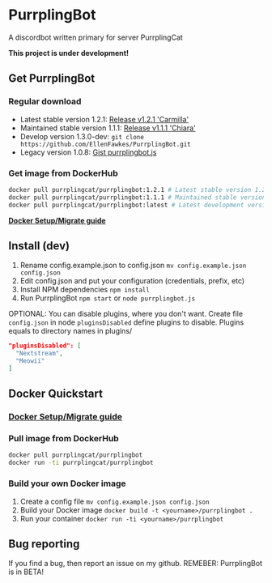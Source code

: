 # PurrplingBot
A discordbot written primary for server PurrplingCat

**This project is under development!**

## Get PurrplingBot

### Regular download

* Latest stable version 1.2.1: [Release v1.2.1 'Carmilla'](https://github.com/EllenFawkes/PurrplingBot/releases/tag/1.2.1)
* Maintained stable version 1.1.1: [Release v1.1.1 'Chiara'](https://github.com/EllenFawkes/PurrplingBot/releases/tag/v1.1.1)
* Develop version 1.3.0-dev: `git clone https://github.com/EllenFawkes/PurrplingBot.git`
* Legacy version 1.0.8: [Gist purrplingbot.js](https://gist.github.com/EllenFawkes/db76540a8d4aa124114f9b7bc649e605)

### Get image from DockerHub

```bash
docker pull purrplingcat/purrplingbot:1.2.1 # Latest stable version 1.2.0 'Carmilla'
docker pull purrplingcat/purrplingbot:1.1.1 # Maintained stable version 1.1.1 'Chiara'
docker pull purrplingcat/purrplingbot:latest # Latest development version
```

**[Docker Setup/Migrate guide](https://gist.github.com/EllenFawkes/75c389714aa92a31a976d02d451e3e9c)**

## Install (dev)

1. Rename config.example.json to config.json `mv config.example.json config.json`
2. Edit config.json and put your configuration (credentials, prefix, etc)
4. Install NPM dependencies `npm install`
5. Run PurrplingBot `npm start` or `node purrplingbot.js`

OPTIONAL:
You can disable plugins, where you don't want. Create file `config.json` in node `pluginsDisabled` define plugins to disable. Plugins equals to directory names in plugins/

```json
"pluginsDisabled": [
  "Nextstream",
  "Meowii"
]
```

## Docker Quickstart

### [Docker Setup/Migrate guide](https://gist.github.com/EllenFawkes/75c389714aa92a31a976d02d451e3e9c)

### Pull image from DockerHub

```bash
docker pull purrplingcat/purrplingbot
docker run -ti purrplingcat/purrplingbot
```
### Build your own Docker image

1. Create a config file `mv config.example.json config.json`
2. Build your Docker image `docker build -t <yourname>/purrplingbot .`
3. Run your container `docker run -ti <yourname>/purrplingbot`

## Bug reporting

If you find a bug, then report an issue on my github. REMEBER: PurrplingBot is in BETA!

